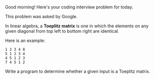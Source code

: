 Good morning! Here's your coding interview problem for today.

This problem was asked by Google.

In linear algebra, a **Toeplitz matrix** is one in which the elements on any given
diagonal from top left to bottom right are identical.

Here is an example:

```
1 2 3 4 8
5 1 2 3 4
4 5 1 2 3
7 4 5 1 2
```

Write a program to determine whether a given input is a Toeplitz matrix.